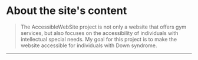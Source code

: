 # About the site's content

> The AccessibleWebSite project is not only a website that offers gym services, but also focuses on the accessibility of individuals with intellectual special needs. My goal for this project is to make the website accessible for individuals with Down syndrome.
----
